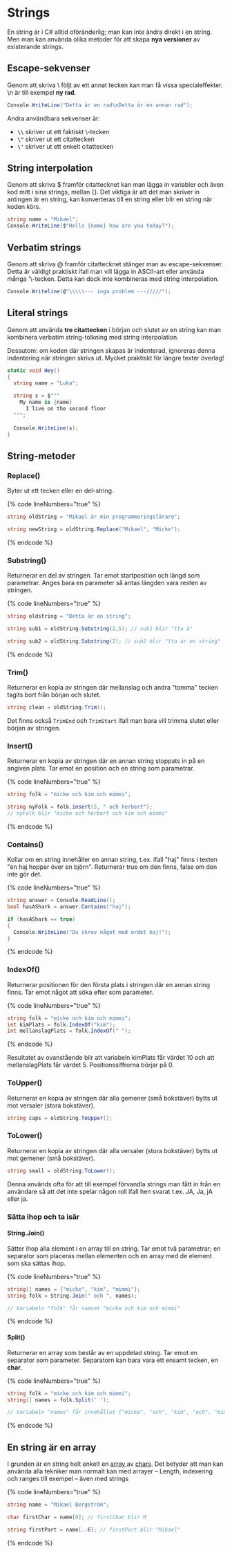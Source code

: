 # Strings

En string är i C# alltid oföränderlig; man kan inte ändra direkt i en string. Men man kan använda olika metoder för att skapa **nya versioner** av existerande strings.

## Escape-sekvenser

Genom att skriva \ följt av ett annat tecken kan man få vissa specialeffekter. \n är till exempel **ny rad**.

```csharp
Console.WriteLine("Detta är en rad\nDetta är en annan rad");
```

Andra användbara sekvenser är:

* **`\\`** skriver ut ett faktiskt \\-tecken
* **`\"`** skriver ut ett citattecken
* **`\'`** skriver ut ett enkelt citattecken

## String interpolation

Genom att skriva $ framför citattecknet kan man lägga in variabler och även kod mitt i sina strings, mellan {}. Det viktiga är att det man skriver in antingen är en string, kan konverteras till en string eller blir en string när koden körs.

```csharp
string name = "Mikael";
Console.WriteLine($"Hello {name} how are you today?");
```

## Verbatim strings

Genom att skriva @ framför citattecknet stänger man av escape-sekvenser. Detta är väldigt praktiskt ifall man vill lägga in ASCII-art eller använda många '\\-tecken. Detta kan dock inte kombineras med string interpolation.

```csharp
Console.Writeline(@"\\\\\--- inga problem ---/////");
```

## Literal strings

Genom att använda **tre citattecken** i början och slutet av en string kan man kombinera verbatim string-tolkning med string interpolation.

Dessutom: om koden där stringen skapas är indenterad, ignoreras denna indentering när stringen skrivs ut. Mycket praktiskt för längre texter överlag!

```csharp
static void Hey()
{
  string name = "Luka";

  string s = $"""
    My name is {name}
      I live on the second floor 
  """;
  
  Console.WriteLine(s);
}
```

## String-metoder

### Replace()

Byter ut ett tecken eller en del-string.

{% code lineNumbers="true" %}
```csharp
string oldString = "Mikael är min programmeringslärare";

string newString = oldString.Replace("Mikael", "Micke");
```
{% endcode %}

### Substring()

Returnerar en del av stringen. Tar emot startposition och längd som parametrar. Anges bara en parameter så antas längden vara resten av stringen.

{% code lineNumbers="true" %}
```csharp
string oldstring = "Detta är en string";

string sub1 = oldString.Substring(2,5); // sub1 blir "tta ä"

string sub2 = oldString.Substring(2); // sub2 blir "tta är en string"
```
{% endcode %}

### Trim()

Returnerar en kopia av stringen där mellanslag och andra "tomma" tecken tagits bort från början och slutet.

```csharp
string clean = oldString.Trim();
```

Det finns också `TrimEnd` och `TrimStart` ifall man bara vill trimma slutet eller början av stringen.

### Insert()

Returnerar en kopia av stringen där en annan string stoppats in på en angiven plats. Tar emot en position och en string som parametrar.

{% code lineNumbers="true" %}
```csharp
string folk = "micke och kim och mimmi";

string nyFolk = folk.insert(5, " och herbert"); 
// nyFolk blir "micke och herbert och kim och mimmi"
```
{% endcode %}

### Contains()

Kollar om en string innehåller en annan string, t.ex. ifall "haj" finns i texten "en haj hoppar över en björn". Returnerar true om den finns, false om den inte gör det.

{% code lineNumbers="true" %}
```csharp
string answer = Console.ReadLine();
bool hasAShark = answer.Contains("haj");

if (hasAShark == true)
{
  Console.WriteLine("Du skrev något med ordet haj!");
}
```
{% endcode %}

### IndexOf()

Returnerar positionen för den första plats i stringen där en annan string finns. Tar emot något att söka efter som parameter.

{% code lineNumbers="true" %}
```csharp
string folk = "micke och kim och mimmi";
int kimPlats = folk.IndexOf("kim");
int mellanslagPlats = folk.IndexOf(" ");
```
{% endcode %}

Resultatet av ovanstående blir att variabeln kimPlats får värdet 10 och att mellanslagPlats får värdet 5. Positionssiffrorna börjar på 0.

### ToUpper()

Returnerar en kopia av stringen där alla gemener (små bokstäver) bytts ut mot versaler (stora bokstäver).

```csharp
string caps = oldString.ToUpper();
```

### ToLower()

Returnerar en kopia av stringen där alla versaler (stora bokstäver) bytts ut mot gemener (små bokstäver).

```csharp
string small = oldString.ToLower();
```

Denna används ofta för att till exempel förvandla strings man fått in från en användare så att det inte spelar någon roll ifall hen svarat t.ex. JA, Ja, jA eller ja.

### Sätta ihop och ta isär

#### String.Join()

Sätter ihop alla element i en array till en string. Tar emot två parametrar; en separator som placeras mellan elementen och en array med de element som ska sättas ihop.

{% code lineNumbers="true" %}
```csharp
string[] names = {"micke", "kim", "mimmi"};
string folk = String.Join(" och ", names);

// Variabeln "folk" får namnet "micke och kim och mimmi"
```
{% endcode %}

#### Split()

Returnerar en array som består av en uppdelad string. Tar emot en separator som parameter. Separatorn kan bara vara ett ensamt tecken, en **char**.

{% code lineNumbers="true" %}
```csharp
string folk = "micke och kim och mimmi";
string[] names = folk.Split(' ');

// Variabeln "names" får innehållet {"micke", "och", "kim", "och", "mimmi"}
```
{% endcode %}

## En string är en array

I grunden är en string helt enkelt en [array ](listor-och-arrayer.md#array)av [chars](datatyper/#char). Det betyder att man kan använda alla tekniker man normalt kan med arrayer – Length, indexering och ranges till exempel – även med strings

{% code lineNumbers="true" %}
```csharp
string name = "Mikael Bergström";

char firstChar = name[0]; // firstChar blir M

string firstPart = name[..6]; // firstPart blir "Mikael"
```
{% endcode %}
